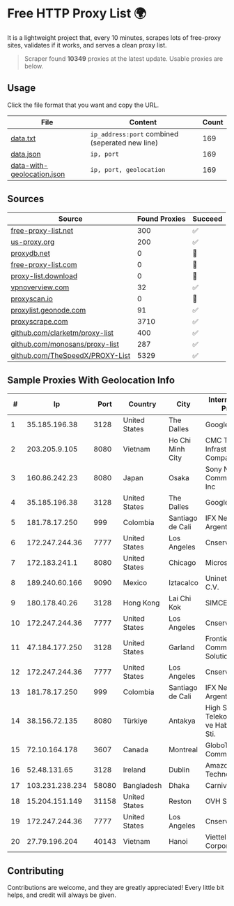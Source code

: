 
# Free HTTP Proxy List 🌍

It is a lightweight project that, every 10 minutes, scrapes lots of free-proxy sites, validates if it works, and serves a clean proxy list.


> Scraper found **10349** proxies at the latest update. Usable proxies are below.

## Usage

Click the file format that you want and copy the URL.


|File|Content|Count|
|----|-------|-----|
|[data.txt](https://raw.githubusercontent.com/themiralay/Proxy-List-World/master/data.txt)|`ip_address:port` combined (seperated new line)|169|
|[data.json](https://raw.githubusercontent.com/themiralay/Proxy-List-World/master/data.json)|`ip, port`|169|
|[data-with-geolocation.json](https://raw.githubusercontent.com/themiralay/Proxy-List-World/master/data-with-geolocation.json)|`ip, port, geolocation`|169|

## Sources

|Source|Found Proxies|Succeed|
|------|-------------|-------|
|[free-proxy-list.net](https://free-proxy-list.net)|300|✅|
|[us-proxy.org](https://www.us-proxy.org)|200|✅|
|[proxydb.net](http://proxydb.net)|0|🚫|
|[free-proxy-list.com](https://free-proxy-list.com/?page=&port=&type%5B%5D=http&type%5B%5D=https&up_time=0&search=Search)|0|🚫|
|[proxy-list.download](https://www.proxy-list.download/HTTP)|0|🚫|
|[vpnoverview.com](https://vpnoverview.com/privacy/anonymous-browsing/free-proxy-servers)|32|✅|
|[proxyscan.io](https://www.proxyscan.io)|0|🚫|
|[proxylist.geonode.com](https://proxylist.geonode.com/api/proxy-list?limit=300&page=1&sort_by=lastChecked&sort_type=desc&protocols=http,https)|91|✅|
|[proxyscrape.com](https://api.proxyscrape.com/v2/?request=displayproxies&protocol=http&timeout=10000&country=all&ssl=all&anonymity=all)|3710|✅|
|[github.com/clarketm/proxy-list](https://raw.githubusercontent.com/clarketm/proxy-list/master/proxy-list-raw.txt)|400|✅|
|[github.com/monosans/proxy-list](https://raw.githubusercontent.com/monosans/proxy-list/main/proxies/http.txt)|287|✅|
|[github.com/TheSpeedX/PROXY-List](https://raw.githubusercontent.com/TheSpeedX/PROXY-List/master/http.txt)|5329|✅|


## Sample Proxies With Geolocation Info

|#|Ip|Port|Country|City|Internet Service Provider|
|-|--|----|-------|----|-------------------------|
|1|35.185.196.38|3128|United States|The Dalles|Google LLC|
|2|203.205.9.105|8080|Vietnam|Ho Chi Minh City|CMC Telecom Infrastructure Company|
|3|160.86.242.23|8080|Japan|Osaka|Sony Network Communications Inc|
|4|35.185.196.38|3128|United States|The Dalles|Google LLC|
|5|181.78.17.250|999|Colombia|Santiago de Cali|IFX Networks Argentina S.R.L|
|6|172.247.244.36|7777|United States|Los Angeles|Cnservers LLC|
|7|172.183.241.1|8080|United States|Chicago|Microsoft|
|8|189.240.60.166|9090|Mexico|Iztacalco|Uninet S.A. de C.V.|
|9|180.178.40.26|3128|Hong Kong|Lai Chi Kok|SIMCENTRIC|
|10|172.247.244.36|7777|United States|Los Angeles|Cnservers LLC|
|11|47.184.177.250|3128|United States|Garland|Frontier Communications Solutions|
|12|172.247.244.36|7777|United States|Los Angeles|Cnservers LLC|
|13|181.78.17.250|999|Colombia|Santiago de Cali|IFX Networks Argentina S.R.L|
|14|38.156.72.135|8080|Türkiye|Antakya|High Speed Telekomunikasyon ve Hab. Hiz. Ltd. Sti.|
|15|72.10.164.178|3607|Canada|Montreal|GloboTech Communications|
|16|52.48.131.65|3128|Ireland|Dublin|Amazon Technologies Inc.|
|17|103.231.238.234|58080|Bangladesh|Dhaka|Carnival Internet|
|18|15.204.151.149|31158|United States|Reston|OVH SAS|
|19|172.247.244.36|7777|United States|Los Angeles|Cnservers LLC|
|20|27.79.196.204|40143|Vietnam|Hanoi|Viettel Corporation|



## Contributing

Contributions are welcome, and they are greatly appreciated! Every
little bit helps, and credit will always be given.

